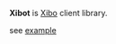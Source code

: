 **Xibot** is [Xibo](https://github.com/xibosignage/xibo-cms) client library.

see [example](example/main.c)
